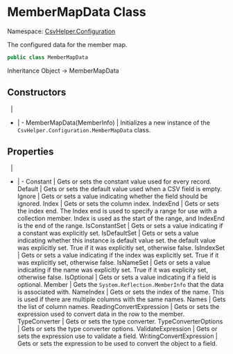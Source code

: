 # MemberMapData Class

Namespace: [CsvHelper.Configuration](/api/CsvHelper.Configuration)

The configured data for the member map.

```cs
public class MemberMapData 
```

Inheritance Object -> MemberMapData

## Constructors
&nbsp; | &nbsp;
- | -
MemberMapData(MemberInfo) | Initializes a new instance of the ``CsvHelper.Configuration.MemberMapData`` class.

## Properties
&nbsp; | &nbsp;
- | -
Constant | Gets or sets the constant value used for every record.
Default | Gets or sets the default value used when a CSV field is empty.
Ignore | Gets or sets a value indicating whether the field should be ignored.
Index | Gets or sets the column index.
IndexEnd | Gets or sets the index end. The Index end is used to specify a range for use with a collection member. Index is used as the start of the range, and IndexEnd is the end of the range.
IsConstantSet | Gets or sets a value indicating if a constant was explicitly set.
IsDefaultSet | Gets or sets a value indicating whether this instance is default value set. the default value was explicitly set. True if it was explicitly set, otherwise false.
IsIndexSet | Gets or sets a value indicating if the index was explicitly set. True if it was explicitly set, otherwise false.
IsNameSet | Gets or sets a value indicating if the name was explicitly set. True if it was explicity set, otherwise false.
IsOptional | Gets or sets a value indicating if a field is optional.
Member | Gets the ``System.Reflection.MemberInfo`` that the data is associated with.
NameIndex | Gets or sets the index of the name. This is used if there are multiple columns with the same names.
Names | Gets the list of column names.
ReadingConvertExpression | Gets or sets the expression used to convert data in the row to the member.
TypeConverter | Gets or sets the type converter.
TypeConverterOptions | Gets or sets the type converter options.
ValidateExpression | Gets or sets the expression use to validate a field.
WritingConvertExpression | Gets or sets the expression to be used to convert the object to a field.

